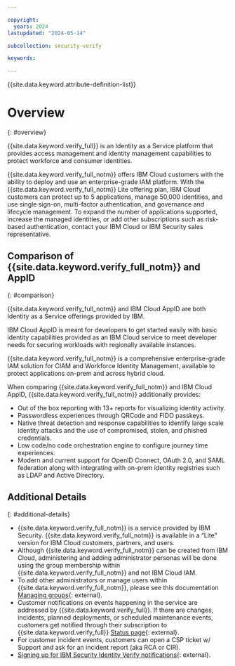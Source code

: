 ```yaml
---

copyright:
  years: 2024
lastupdated: "2024-05-14"

subcollection: security-verify

keywords: 

---
```


{{site.data.keyword.attribute-definition-list}}

# Overview
{: #overview}

{{site.data.keyword.verify_full}} is an Identity as a Service platform that provides access management and identity management capabilities to protect workforce and consumer identities. 

{{site.data.keyword.verify_full_notm}} offers IBM Cloud customers with the ability to deploy and use an enterprise-grade IAM platform. With the {{site.data.keyword.verify_full_notm}} Lite offering plan, IBM Cloud customers can protect up to 5 applications, manage 50,000 identities, and use single sign-on, multi-factor authentication, and governance and lifecycle management. To expand the number of applications supported, increase the managed identities, or add other subscriptions such as risk-based authentication, contact your IBM Cloud or IBM Security sales representative.

## Comparison of {{site.data.keyword.verify_full_notm}} and AppID
{: #comparison}

{{site.data.keyword.verify_full_notm}} and IBM Cloud AppID are both Identity as a Service offerings provided by IBM. 

IBM Cloud AppID is meant for developers to get started easily with basic identity capabilities provided as an IBM Cloud service to meet developer needs for securing workloads with regionally available instances. 

{{site.data.keyword.verify_full_notm}} is a comprehensive enterprise-grade IAM solution for CIAM and Workforce Identity Management, available to protect applications on-prem and across hybrid cloud. 

When comparing {{site.data.keyword.verify_full_notm}} and IBM Cloud AppID, {{site.data.keyword.verify_full_notm}} additionally provides: 

- Out of the box reporting with 13+ reports for visualizing identity activity. 
- Passwordless experiences through QRCode and FIDO passkeys. 
- Native threat detection and response capabilities to identify large scale identity attacks and the use of compromised, stolen, and phished credentials. 
- Low code/no code orchestration engine to configure journey time experiences.
- Modern and current support for OpenID Connect, OAuth 2.0, and SAML federation along with integrating with on-prem identity registries such as LDAP and Active Directory.

## Additional Details
{: #additional-details}

- {{site.data.keyword.verify_full_notm}} is a service provided by IBM Security. {{site.data.keyword.verify_full_notm}} is available in a “Lite” version for IBM Cloud customers, partners, and users. 
- Although {{site.data.keyword.verify_full_notm}} can be created from IBM Cloud, administering and adding administrator personas will be done using the group membership within {{site.data.keyword.verify_full_notm}} and not IBM Cloud IAM.
- To add other administrators or manage users within {{site.data.keyword.verify_full_notm}}, please see this documentation [Managing groups](https://www.ibm.com/docs/en/security-verify?topic=groups-managing){: external}.
- Customer notifications on events happening in the service are addressed by {{site.data.keyword.verify_full}}. If there are changes, incidents, planned deployments, or scheduled maintenance events, customers get notified through their subscription to {{site.data.keyword.verify_full}} [Status page](https://statuspage.ibmcloudsecurity.com/){: external}.
- For customer incident events, customers can open a CSP ticket w/ Support and ask for an incident report (aka RCA or CIR).
- [Signing up for IBM Security Identity Verify notifications](https://www.ibm.com/docs/en/security-verify?topic=overview-signing-up-security-identity-verify-notifications){: external}.


